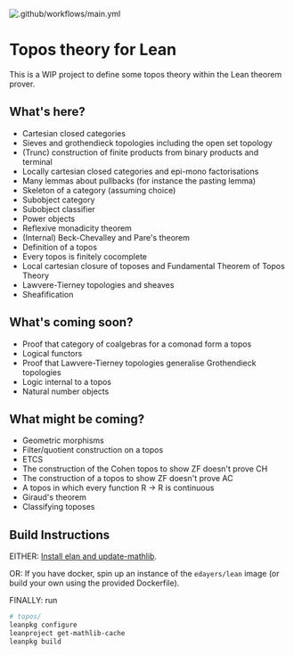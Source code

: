 ![.github/workflows/main.yml](https://github.com/b-mehta/topos/workflows/.github/workflows/main.yml/badge.svg)

# Topos theory for Lean

This is a WIP project to define some topos theory within the Lean theorem prover.

## What's here?
- Cartesian closed categories
- Sieves and grothendieck topologies including the open set topology
- (Trunc) construction of finite products from binary products and terminal
- Locally cartesian closed categories and epi-mono factorisations
- Many lemmas about pullbacks (for instance the pasting lemma)
- Skeleton of a category (assuming choice)
- Subobject category
- Subobject classifier
- Power objects
- Reflexive monadicity theorem
- (Internal) Beck-Chevalley and Pare's theorem
- Definition of a topos
- Every topos is finitely cocomplete
- Local cartesian closure of toposes and Fundamental Theorem of Topos Theory
- Lawvere-Tierney topologies and sheaves
- Sheafification

## What's coming soon?
- Proof that category of coalgebras for a comonad form a topos
- Logical functors
- Proof that Lawvere-Tierney topologies generalise Grothendieck topologies
- Logic internal to a topos
- Natural number objects

## What might be coming?
- Geometric morphisms
- Filter/quotient construction on a topos
- ETCS
- The construction of the Cohen topos to show ZF doesn't prove CH
- The construction of a topos to show ZF doesn't prove AC
- A topos in which every function R -> R is continuous
- Giraud's theorem
- Classifying toposes

## Build Instructions

EITHER:
[Install elan and update-mathlib](https://github.com/leanprover-community/mathlib/tree/master/docs/install).

OR:
If you have docker, spin up an instance of the `edayers/lean` image (or build your own using the provided Dockerfile).

FINALLY:
run
``` sh
# topos/
leanpkg configure
leanproject get-mathlib-cache
leanpkg build
```
